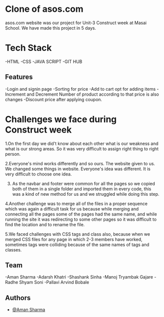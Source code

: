 # Clone of asos.com
asos.com website was our project for Unit-3 Construct week at Masai School.
We have made this project in 5 days.


# Tech Stack
-HTML
-CSS
-JAVA SCRIPT
-GIT HUB

## Features

-Login and signin page
-Sorting for price 
-Add to cart opt for adding items
-Increment and Decrement Number of product according to that price is also changes
-Discount price after applying coupon.

# Challenges we face during Construct week

1.On the first day we did't know about each other what is our weakness and what is our strong areas. So it was very difficult to assign right thing to right person.

2.Everyone's mind works differently and so ours. The website given to us. We changed some things in website. Everyone's idea was different. It is very difficult to choose one idea.

3. As the navbar and footer were common for all the pages so we copied both of them in a single folder and imported them in every code, this was a kind of new method for us and we struggled while doing this step.

4.Another challenge was to merge all of the files in a proper sequence which was again a difficult task for us because while merging and connecting all the pages some of the pages had the same name, and while running the site it was redirecting to some other pages so it was difficult to find the location and to rename the file.

5.We faced challenges with CSS tags and class also, because when we merged CSS files for any page in which 2-3 members have worked, sometimes tags were colliding because of the same names of tags and classes.


## Team

-Aman Sharma
-Adarsh Khatri
-Shashank Sinha
-Manoj Tryambak Gajare
-Radhe Shyam Soni
-Pallavi Arvind Bobale

## Authors

- [@Aman Sharma](https://github.com/Aman103767)

